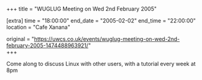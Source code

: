 +++
title = "WUGLUG Meeting on Wed 2nd February 2005"

[extra]
time = "18:00:00"
end_date = "2005-02-02"
end_time = "22:00:00"
location = "Cafe Xanana"

original = "https://uwcs.co.uk/events/wuglug-meeting-on-wed-2nd-february-2005-1474488963921/"    
+++

Come along to discuss Linux with other users, with a tutorial every week at 8pm

